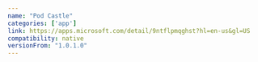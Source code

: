 ```yaml
---
name: "Pod Castle"
categories: ['app']
link: https://apps.microsoft.com/detail/9ntflpmqghst?hl=en-us&gl=US
compatibility: native
versionFrom: "1.0.1.0"
---
```


